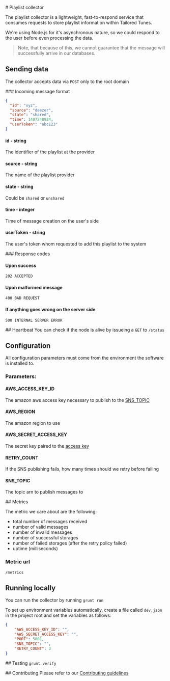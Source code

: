 # Playlist collector

The playlist collector is a lightweight, fast-to-respond service that consumes
requests to store playlist information within Tailored Tunes.

We're using Node.js for it's asynchronous nature, so we could respond to the
user before even processing the data.

>Note, that because of this, we cannot guarantee that the message will
successfully arrive in our databases.

## Sending data
The collector accepts data via `POST` only to the root domain

### Incoming message format

```json
{
  "id": "xyz",
  "source": "deezer",
  "state": "shared",
  "time": 1407248924,
  "userToken": "abc123"
}
```

#### id - string
The identifier of the playlist at the provider

#### source - string
The name of the playlist provider

#### state - string
Could be `shared` or `unshared`

#### time - integer
Time of message creation on the user's side

#### userToken - string
The user's token whom requested to add this playlist to the system

### Response codes

#### Upon success
`202 ACCEPTED`

#### Upon malformed message
`400 BAD REQUEST`

#### If anything goes wrong on the server side
`500 INTERNAL SERVER ERROR`

## Heartbeat
You can check if the node is alive by issueing a `GET` to `/status`

## Configuration

All configuration parameters must come from the environment the software is
installed to.

### Parameters:

#### AWS_ACCESS_KEY_ID
The amazon aws access key necessary to publish to the [SNS_TOPIC](#SNS_TOPIC)

#### AWS_REGION
The amazon region to use

#### AWS_SECRET_ACCESS_KEY
The secret key paired to the [access key](#AWS_ACCESS_KEY_ID)

#### RETRY_COUNT
If the SNS publishing fails, how many times should we retry before failing

#### SNS_TOPIC
The topic arn to publish messages to

## Metrics

The metric we care about are the following:

- total number of messages received
- number of valid messages
- number of invalid messages
- number of successful storages
- number of failed storages (after the retry policy failed)
- uptime (milliseconds)

### Metric url

`/metrics`

## Running locally

You can run the collector by running `grunt run`

To set up environment variables automatically, create a file called `dev.json` in the project root and
set the variables as follows:

```json
{
	"AWS_ACCESS_KEY_ID": "",
	"AWS_SECRET_ACCESS_KEY": "",
	"PORT": 5001,
	"SNS_TOPIC": "",
	"RETRY_COUNT": 3
}

```

## Testing
`grunt verify`

## Contributing
Please refer to our [Contributing guidelines](CONTRIBUTING.md)
